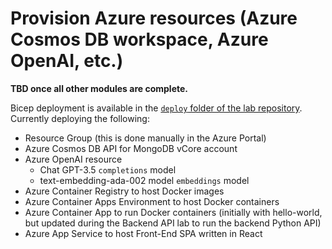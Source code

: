# Provision Azure resources (Azure Cosmos DB workspace, Azure OpenAI, etc.)

**TBD once all other modules are complete.**

Bicep deployment is available in the [`deploy` folder of the lab repository](https://github.com/solliancenet/cosmos-db-openai-python-dev-guide-labs/tree/main/deploy).
Currently deploying the following:

  - Resource Group (this is done manually in the Azure Portal)
  - Azure Cosmos DB API for MongoDB vCore account
  - Azure OpenAI resource
    - Chat GPT-3.5 `completions` model
    - text-embedding-ada-002 model `embeddings` model
  - Azure Container Registry to host Docker images
  - Azure Container Apps Environment to host Docker containers
  - Azure Container App to run Docker containers (initially with hello-world, but updated during the Backend API lab to run the backend Python API)
  - Azure App Service to host Front-End SPA written in React
